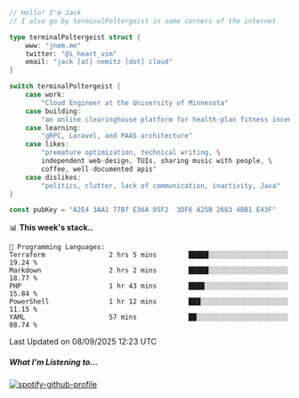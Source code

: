 ```go
// Hello! I'm Jack
// I also go by terminalPoltergeist in some corners of the internet

type terminalPoltergeist struct {
    www: "jnem.me"
    twitter: "@i_heart_vim"
    email: "jack [at] nemitz [dot] cloud"
}

switch terminalPoltergeist {
    case work:
        "Cloud Engineer at the University of Minnesota"
    case building:
        "an online clearinghouse platform for health-plan fitness incentive programs"
    case learning:
        "gRPC, Laravel, and PAAS architecture"
    case likes:
        "premature optimization, technical writing, \
        independent web-design, TUIs, sharing music with people, \
        coffee, well-documented apis"
    case dislikes:
        "politics, clutter, lack of communication, inactivity, Java"
}

const pubKey = "A2E4 3AA1 77B7 E36A 05F2  3DF6 A25B 2683 4BB1 E43F"
```

<!--START_SECTION:waka-->
📊 **This week's stack..** 

```text
💬 Programming Languages: 
Terraform                2 hrs 5 mins        █████░░░░░░░░░░░░░░░░░░░░   19.24 % 
Markdown                 2 hrs 2 mins        █████░░░░░░░░░░░░░░░░░░░░   18.77 % 
PHP                      1 hr 43 mins        ████░░░░░░░░░░░░░░░░░░░░░   15.84 % 
PowerShell               1 hr 12 mins        ███░░░░░░░░░░░░░░░░░░░░░░   11.15 % 
YAML                     57 mins             ██░░░░░░░░░░░░░░░░░░░░░░░   08.74 % 
```


 Last Updated on 08/09/2025 12:23 UTC
<!--END_SECTION:waka-->

##### What I'm Listening to...

[![spotify-github-profile](https://jnem.me/listening-item?maxAge=2592000)](https://jnem.me/listening)
